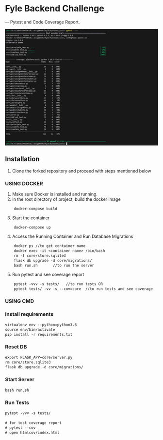 # Fyle Backend Challenge

-- Pytest and Code Coverage Report.

![alt text](image.png)


## Installation

1. Clone the forked repository and proceed with steps mentioned below

### USING DOCKER

1. Make sure Docker is installed and running.
2. In the root directory of project, build the docker image
```
    docker-compose build
```
3. Start the container
```
    docker-compose up
```
4. Access the Running Container and Run Database Migrations 
```
    docker ps //to get container name
    docker exec -it <container name> /bin/bash
    rm -f core/store.sqlite3
    flask db upgrade -d core/migrations/
    bash run.sh       //to run the server
```
5. Run pytest and see coverage report
```
    pytest -vvv -s tests/   //to run tests OR 
    pytest tests/ -vv -s --cov=core  //to run tests and see coverage
```



### USING CMD
### Install requirements

```
virtualenv env --python=python3.8
source env/bin/activate
pip install -r requirements.txt
```
### Reset DB

```
export FLASK_APP=core/server.py
rm core/store.sqlite3
flask db upgrade -d core/migrations/
```
### Start Server

```
bash run.sh
```
### Run Tests

```
pytest -vvv -s tests/

# for test coverage report
# pytest --cov
# open htmlcov/index.html
```
